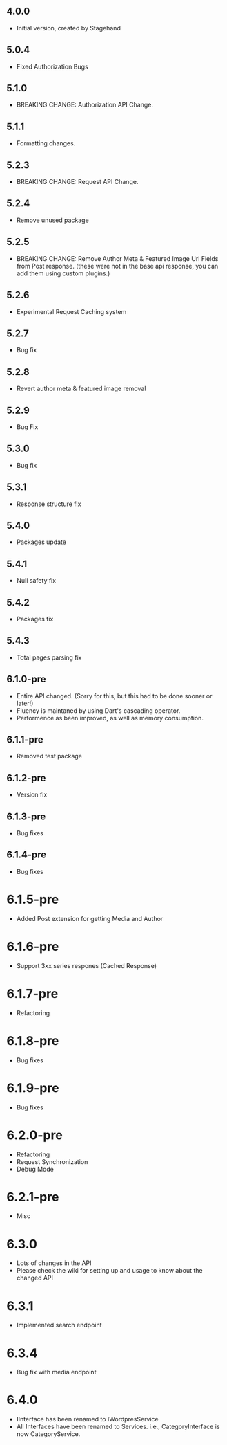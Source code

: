 ## 4.0.0

- Initial version, created by Stagehand

## 5.0.4

- Fixed Authorization Bugs

## 5.1.0

- BREAKING CHANGE: Authorization API Change.

## 5.1.1

- Formatting changes.

## 5.2.3

- BREAKING CHANGE: Request API Change.

## 5.2.4

- Remove unused package

## 5.2.5

- BREAKING CHANGE: Remove Author Meta & Featured Image Url Fields from Post response. (these were not in the base api response, you can add them using custom plugins.)

## 5.2.6

- Experimental Request Caching system

## 5.2.7

- Bug fix

## 5.2.8

- Revert author meta & featured image removal

## 5.2.9

- Bug Fix

## 5.3.0

- Bug fix

## 5.3.1

- Response structure fix

## 5.4.0

- Packages update

## 5.4.1

- Null safety fix

## 5.4.2

- Packages fix

## 5.4.3

- Total pages parsing fix

## 6.1.0-pre

- Entire API changed. (Sorry for this, but this had to be done sooner or later!)
- Fluency is maintaned by using Dart's cascading operator.
- Performence as been improved, as well as memory consumption.

## 6.1.1-pre

- Removed test package

## 6.1.2-pre

- Version fix

## 6.1.3-pre

- Bug fixes

## 6.1.4-pre

- Bug fixes

# 6.1.5-pre

- Added Post extension for getting Media and Author

# 6.1.6-pre

- Support 3xx series respones (Cached Response)

# 6.1.7-pre

- Refactoring

# 6.1.8-pre

- Bug fixes

# 6.1.9-pre

- Bug fixes


# 6.2.0-pre

- Refactoring
- Request Synchronization
- Debug Mode

# 6.2.1-pre

- Misc

# 6.3.0

- Lots of changes in the API
- Please check the wiki for setting up and usage to know about the changed API

# 6.3.1

- Implemented search endpoint

# 6.3.4

- Bug fix with media endpoint

# 6.4.0

- IInterface has been renamed to IWordpresService
- All Interfaces have been renamed to Services. i.e., CategoryInterface is now CategoryService.